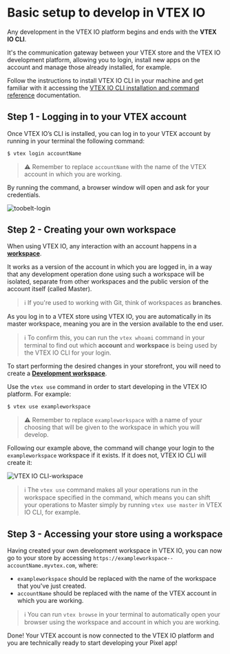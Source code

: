 # Basic setup to develop in VTEX IO

Any development in the VTEX IO platform begins and ends with the **VTEX IO CLI**. 

It's the communication gateway between your VTEX store and the VTEX IO development platform, allowing you to login, install new apps on the account and manage those already installed, for example.

Follow the instructions to install VTEX IO CLI in your machine and get familiar with it accessing the [VTEX IO CLI installation and command reference](https://developers.vtex.com/vtex-developer-docs/docs/vtex-io-documentation-vtex-io-cli-installation-and-command-reference/) documentation.

## Step 1 - Logging in to your VTEX account

Once VTEX IO’s CLI is installed, you can log in to your VTEX account by running in your terminal the following command:

```sh
$ vtex login accountName
```
>⚠️ Remember to replace `accountName` with the name of the VTEX account in which you are working.

By running the command, a browser window will open and ask for your credentials.

![toobelt-login](https://user-images.githubusercontent.com/52087100/97626236-500caa80-1a08-11eb-9abb-7e03e7fe609c.png)

## Step 2 - Creating your own workspace

When using VTEX IO, any interaction with an account happens in a [**workspace**](https://developers.vtex.com/vtex-developer-docs/docs/vtex-io-documentation-workspace/). 

It works as a version of the account in which you are logged in, in a way that any development operation done using such a workspace will be isolated, separate from other workspaces and the public version of the account itself (called Master). 

>ℹ️ If you're used to working with Git, think of workspaces as **branches**.

As you log in to a VTEX store using VTEX IO, you are automatically in its master workspace, meaning you are in the version available to the end user.

>ℹ️ To confirm this, you can run the `vtex whoami` command in your terminal to find out which **account** and **workspace** is being used by the VTEX IO CLI for your login.

To start performing the desired changes in your storefront, you will need to create a [**Development workspace**](https://developers.vtex.com/vtex-developer-docs/docs/vtex-io-documentation-creating-a-development-workspace/). 

Use the `vtex use` command in order to start developing in the VTEX IO platform. For example:

```sh
$ vtex use exampleworkspace
```

>⚠️ Remember to replace `exampleworkspace`  with a name of your choosing that will be given to the workspace in which you will develop.

Following our example above, the command will change your login to the  `exampleworkspace` workspace if it exists. If it does not, VTEX IO CLI will create it: 

![VTEX IO CLI-workspace](https://user-images.githubusercontent.com/52087100/97626248-5438c800-1a08-11eb-9f0d-76753ef5c39a.png)

>ℹ️ The `vtex use` command makes all your operations run in the workspace specified in the command, which means you can shift your operations to Master simply by running `vtex use master` in VTEX IO CLI, for example.

## Step 3 - Accessing your store using a workspace

Having created your own development workspace in VTEX IO, you can now go to your store by accessing `https://exampleworkspace--accountName.myvtex.com`, where:

- `exampleworkspace` should be replaced with the name of the workspace that you've just created. 
- `accountName` should be replaced with the name of the VTEX account in which you are working.

>ℹ️ You can run `vtex browse` in your terminal to automatically open your browser using the workspace and account in which you are working.

Done! Your VTEX account is now connected to the VTEX IO platform and you are technically ready to start developing your Pixel app!


